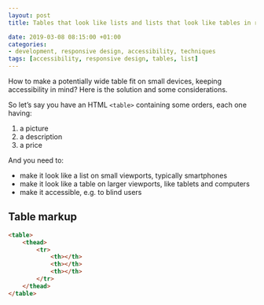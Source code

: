 ```yaml
---
layout: post
title: Tables that look like lists and lists that look like tables in responsive design

date: 2019-03-08 08:15:00 +01:00
categories:
- development, responsive design, accessibility, techniques
tags: [accessibility, responsive design, tables, list]
---
```


How to make a potentially wide table fit on small devices, keeping accessibility in mind? Here is the solution and some considerations.

So let’s say you have an HTML `<table>` containing some orders, each one having:

1. a picture
2. a description 
3. a price

And you need to:

- make it look like a list on small viewports, typically smartphones
- make it look like a table on larger viewports, like tablets and computers
- make it accessible, e.g. to blind users

## Table markup

```html
<table>
    <thead>
        <tr>
            <th></th>
            <th></th>
            <th></th>
        </tr>
    </thead>
</table>
```